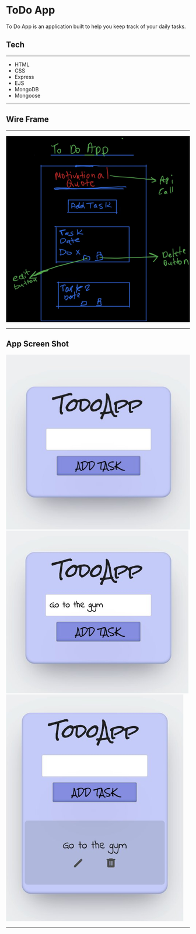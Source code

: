 #  ToDo App
To Do App is an application built to help you keep track of your daily tasks.

## Tech 
---
* HTML
* CSS
* Express
* EJS
* MongoDB
* Mongoose
---

## Wire Frame
---
![wire frame](wireFrame.jpg)

---

## App Screen Shot

![SC1](sc1.jpg)
![SC2](sc2.jpg)
![SC3](sc3.jpg)

--- 
